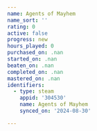 ```yaml
---
name: Agents of Mayhem
name_sort: ''
rating: 0
active: false
progress: new
hours_played: 0
purchased_on: .nan
started_on: .nan
beaten_on: .nan
completed_on: .nan
mastered_on: .nan
identifiers:
  - type: steam
    appid: '304530'
    name: Agents of Mayhem
    synced_on: '2024-08-30'

---
```

